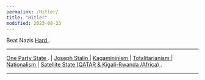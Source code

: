 ```yaml
---
permalink: /Hitler/
title: "Hitler"
modified: 2023-08-23
---
```







Beat Nazis <a href=" https://en.wikipedia.org/wiki/Nazi_Germany "> Hard  </a> .


<hr style="height:2px;border-width:0;color:gray;background-color:gray">


<a href=" https://en.wikipedia.org/wiki/One-party_state "> One Party State </a> . | <a href=" https://en.wikipedia.org/wiki/Joseph_Stalin "> Joseph Stalin </a> | <a href=" https://en.wikipedia.org/wiki/Leninism "> Kagamininism </a>  | <a href=" https://phdcsseiden.github.io/Totalitarianism/ "> Totalitarianism </a> | <a href=" https://en.wikipedia.org/wiki/Nationalism "> Nationalism </a> | <a href=" https://en.wikipedia.org/wiki/Satellite_state#Post-World_War_II "> Satellite State (QATAR & Kigali-Rwanda /Africa) </a> .


<hr style="height:2px;border-width:0;color:gray;background-color:gray">













